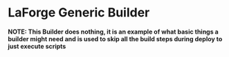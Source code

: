 # LaForge Generic Builder

**NOTE: This Builder does nothing, it is an example of what basic things a builder might need and is used to skip all the build steps during deploy to just execute scripts**
